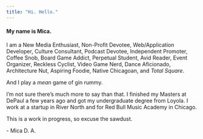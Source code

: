 ```yaml
---
title: "Hi. Hello."
---
```


#### My name is Mica.

I am a New Media Enthusiast, Non-Profit Devotee, Web/Application Developer, Culture Consultant, Podcast Devotee, Independent Promoter, Coffee Snob, Board Game Addict, Perpetual Student, Avid Reader, Event Organizer, Reckless Cyclist, Video Game Nerd, Dance Aficionado, Architecture Nut, Aspiring Foodie, Native Chicagoan, and *Total Square*.

And I play a *mean* game of gin rummy.

I’m not sure there’s much more to say than that. I finished my Masters at DePaul a few years ago and got my undergraduate degree from Loyola. I work at a startup in River North and for Red Bull Music Academy in Chicago. 

This is a work in progress, so excuse the sawdust.

\- Mica D. A.